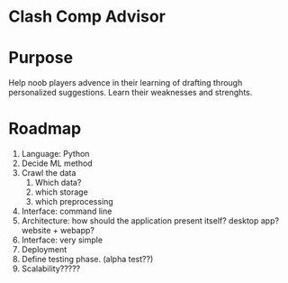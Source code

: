 # Clash Comp Advisor

# Purpose
Help noob players advence in their learning of drafting through personalized suggestions. Learn their weaknesses and strenghts.

# Roadmap
1. Language: Python
1. Decide ML method
1. Crawl the data
    1. Which data?
    1. which storage
    1. which preprocessing
1. Interface: command line
1. Architecture: how should the application present itself? desktop app? website + webapp? 
1. Interface: very simple
1. Deployment
1. Define testing phase. (alpha test??)
1. Scalability?????
